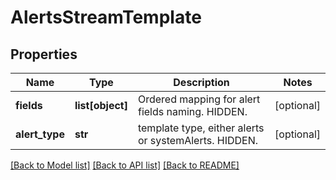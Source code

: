 # AlertsStreamTemplate

## Properties
Name | Type | Description | Notes
------------ | ------------- | ------------- | -------------
**fields** | **list[object]** | Ordered mapping for alert fields naming. HIDDEN. | [optional] 
**alert_type** | **str** | template type, either alerts or systemAlerts. HIDDEN. | [optional] 

[[Back to Model list]](../README.md#documentation-for-models) [[Back to API list]](../README.md#documentation-for-api-endpoints) [[Back to README]](../README.md)

